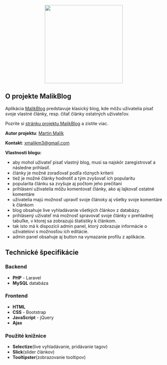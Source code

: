 <p align="center"><a href="http://malikweb.sk/blog" target="_blank"><img width="250"src="http://malikweb.sk/blog/images/malikblog.png"></a></p>

## O projekte MalikBlog

Aplikácia [MalikBlog](http://malikweb.sk/blog) predstavuje klasický blog, kde môžu uživatelia písať svoje vlastné články, resp. čítať články ostatných	uživateľov.

Pozrite si [stránku projektu MalikBlog](http://malikweb.sk/blog) a zistite viac.

**Autor projektu**: [Martin Malík](https://www.facebook.com/martin.malik.14?ref=bookmarks)

**Kontakt**: xmalikm3@gmail.com

**Vlastnosti blogu:**

- aby mohol uživateľ pisať vlastný blog, musí sa najskôr zaregistrovať a následne prihlasiť.
- články je možné zoraďovať podľa rôznych kriterii
- tiež je možné články hodnotiť a tým zvyšovať ich popularitu
- popularita článku sa zvyšuje aj počtom jeho prečítaní
- prihlásení uživatelia môžu komentovať články, ako aj lajkovať ostatné komentáre
- uživatelia majú možnosť upraviť svoje článoky aj všetky svoje komentáre k článkom
- blog obsahuje live vyhladávanie všetkých článkov z databázy.
- prihlásený uživateľ má možnosť spravovať svoje články v prehladnej tabuľke, v ktorej sa zobrazujú štatistiky k článkom.
- tak isto má k dispozícii admin panel, ktorý zobrazuje informácie o uživatelovi s možnosťou ich editácie.
- admin panel obsahuje aj button na vymazanie profilu z aplikácie.

## Technické špecifikácie
### Backend
- **PHP** - Laravel
- **MySQL** databáza

### Frontend
- **HTML**
- **CSS** - Bootstrap
- **JavaScript** - jQuery
- **Ajax**

### Použité knižnice
- **Selectize**(live vyhladávanie, pridávanie tagov)
- **Slick**(slider článkov)
- **Tooltipster**(zobrazovanie tooltipov)